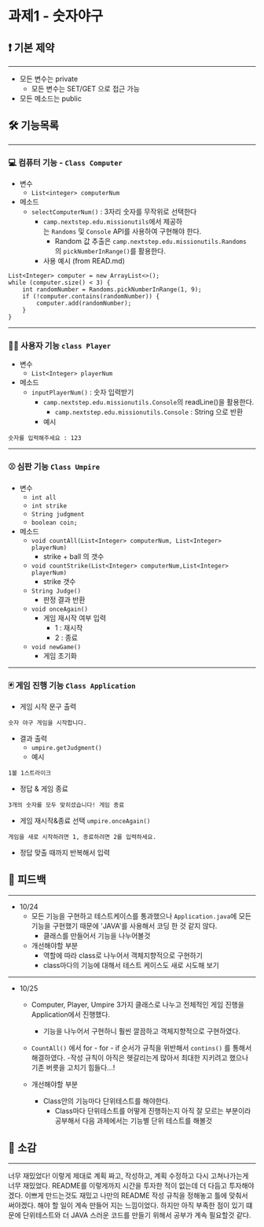 # 과제1 - 숫자야구

## ❗ 기본 제약

---

- 모든 변수는 private
  - 모든 변수는 SET/GET 으로 접근 가능
- 모든 메소드는 public


## 🛠 기능목록

---

### 💻 컴퓨터 기능 - `Class Computer`
- 변수
  - `List<integer> computerNum`
- 메소드
  - `selectComputerNum()` : 3자리 숫자를 무작위로 선택한다
    - `camp.nextstep.edu.missionutils`에서 제공하는 `Randoms` 및 `Console` API를 사용하여 구현해야 한다.
        - Random 값 추출은 `camp.nextstep.edu.missionutils.Randoms`의 `pickNumberInRange()`를 활용한다.
    - 사용 예시 (from READ.md)
```
List<Integer> computer = new ArrayList<>();
while (computer.size() < 3) {
    int randomNumber = Randoms.pickNumberInRange(1, 9);
    if (!computer.contains(randomNumber)) {
        computer.add(randomNumber);
    }
}
```

---

### 👨‍💻 사용자 기능 `class Player`
- 변수
  - `List<Integer> playerNum`
- 메소드
  - `inputPlayerNum()` : 숫자 입력받기
    - `camp.nextstep.edu.missionutils.Console`의 readLine()을 활용한다.
      - `camp.nextstep.edu.missionutils.Console` : String 으로 반환
    - 예시
```
숫자를 입력해주세요 : 123
```

---

### ⚾ 심판 기능 `Class Umpire`

- 변수
  - `int all`
  - `int strike`
  - `String judgment`
  - `boolean coin;`
- 메소드
  - `void countAll(List<Integer> computerNum, List<Integer> playerNum)`
    - strike + ball 의 갯수
  - `void countStrike(List<Integer> computerNum,List<Integer> playerNum)`
    - strike 갯수 
  - `String Judge()`
    - 판정 결과 반환
  - `void onceAgain()`
    - 게임 재시작 여부 입력
      - 1 : 재시작
      - 2 : 종료
  - `void newGame()`
    - 게임 초기화

---

### 🃏 게임 진행 기능 `Class Application`

- 게임 시작 문구 출력

```
숫자 야구 게임을 시작합니다.
```


- 결과 출력
  - `umpire.getJudgment()`
  - 예시
```
1볼 1스트라이크
```
- 정답 & 게임 종료
```
3개의 숫자를 모두 맞히셨습니다! 게임 종료
```
- 게임 재시작&종료 선택 `umpire.onceAgain()`
```
게임을 새로 시작하려면 1, 종료하려면 2를 입력하세요.
```
- 정답 맞출 때까지 반복해서 입력

## 📝 피드백

---

- 10/24
  - 모든 기능을 구현하고 테스트케이스를 통과했으나 `Application.java`에 모든 기능을 구현했기 때문에 'JAVA'를 사용해서 코딩 한 것 같지 않다.
    - 클래스를 만들어서 기능을 나누어볼것
  - 개선해야할 부분
    - 역할에 따라 class로 나누어서 객체지향적으로 구현하기
    - class마다의 기능에 대해서 테스트 케이스도 새로 시도해 보기

---
- 10/25
  - Computer, Player, Umpire 3가지 클래스로 나누고 전체적인 게임 진행을 Application에서 진행했다.
    - 기능을 나누어서 구현하니 훨씬 깔끔하고 객체지향적으로 구현하였다.
  - `CountAll()` 에서 for - for - if 순서가 규칙을 위반해서 `contins()` 를 통해서 해결하였다.
    -작성 규칙이 아직은 헷갈리는게 많아서 최대한 지키려고 했으나 기존 버릇을 고치기 힘들다...!

  - 개선해야할 부분
    - Class안의 기능마다 단위테스트를 해야한다.
      - Class마다 단위테스트를 어떻게 진행하는지 아직 잘 모르는 부분이라 공부해서 다음 과제에서는 기능별 단위 테스트를 해볼것

## 📖 소감

---

너무 재밌었다! 이렇게 제대로 계획 짜고, 작성하고, 계획 수정하고 다시 고쳐나가는게 너무 재밌었다.
README를 이렇게까지 시간을 투자한 적이 없는데 더 다듬고 투자해야겠다.
이쁘게 만드는것도 재밌고 나만의 README 작성 규칙을 정해놓고 틀에 맞춰서 써야겠다.
해야 할 일이 계속 만들어 지는 느낌이었다. 하지만 아직 부족한 점이 있기 떄문에 단위테스트와 더 JAVA 스러운 코드를 만들기 위해서 공부가 계속 필요할것 같다.

